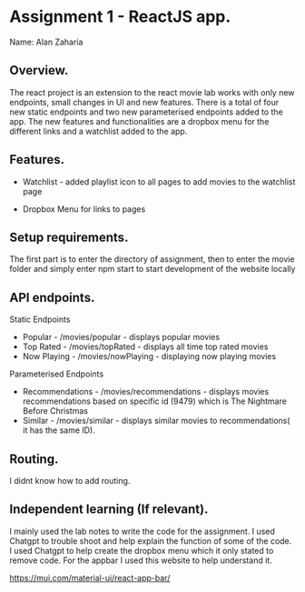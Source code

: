 # Assignment 1 - ReactJS app.

Name: Alan Zaharia

## Overview.

The react project is an extension to the react movie lab works with only new endpoints, small changes in UI and new features. There is a total of four new static endpoints and two new parameterised endpoints added to the app. The new features and functionalities are a dropbox menu for the different links and a watchlist added to the app.

## Features.
+ Watchlist -  added playlist icon to all pages to add movies to the watchlist page

+ Dropbox Menu for links to pages


## Setup requirements.

The first part is to enter the directory of assignment, then to enter the movie folder and simply enter npm start to start development of the website locally

## API endpoints.

Static Endpoints
+ Popular - /movies/popular - displays popular movies
+ Top Rated - /movies/topRated - displays all time top rated movies
+ Now Playing - /movies/nowPlaying - displaying now playing movies

Parameterised Endpoints
+ Recommendations - /movies/recommendations - displays movies recommendations based on specific id (9479) which is The Nightmare Before Christmas
+ Similar - /movies/similar - displays similar movies to recommendations( it has the same ID).

## Routing.

I didnt know how to add routing.

## Independent learning (If relevant).
I mainly used the lab notes to write the code for the assignment. I used Chatgpt to trouble shoot and help explain the function of some of the code. I used Chatgpt to help create the dropbox menu which it only stated to remove code. For the appbar I used this website to help understand it.

 https://mui.com/material-ui/react-app-bar/